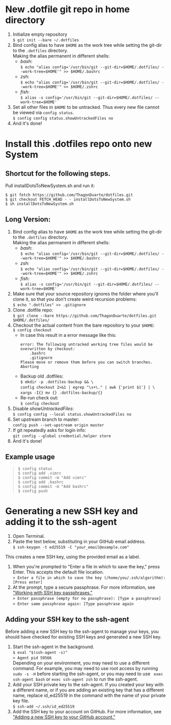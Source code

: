 # New .dotfile git repo in home directory

1. Initialize empty repository  
```$ git init --bare ~/.dotfiles``` 
2. Bind config alias to have ```$HOME``` as the work tree while setting the git-dir to the ```.dotfiles``` directory.  
Making the alias permanent in different shells:
    * _bash_:  
    ```$ echo "alias config='/usr/bin/git --git-dir=$HOME/.dotfiles/ --work-tree=$HOME'" >> $HOME/.bashrc```
    * _zsh_:  
    ```$ echo "alias config='/usr/bin/git --git-dir=$HOME/.dotfiles/ --work-tree=$HOME'" >> $HOME/.zshrc```
    * _fish_:  
    ```$ alias -s config='/usr/bin/git --git-dir=$HOME/.dotfiles/ --work-tree=$HOME'```
3. Set all other files in ```$HOME``` to be untracked. Thus every new file cannot be viewed via ```config status```.  
```$ config config status.showUntrackedFiles no```
4. And it's done! 

# Install this .dotfiles repo onto new System
## Shortcut for the following steps. 
Pull installDotsToNewSystem.sh and run it:  
```
$ git fetch https://github.com/ThagonDuarte/dotfiles.git 
$ git checkout FETCH_HEAD - - installDotsToNewSystem.sh
$ sh installDotsToNewSystem.sh
```

## Long Version:
1. Bind config alias to have ```$HOME``` as the work tree while setting the git-dir to the ```.dotfiles``` directory.  
Making the alias permanent in different shells:
    * _bash_:  
    ```$ echo "alias config='/usr/bin/git --git-dir=$HOME/.dotfiles/ --work-tree=$HOME'" >> $HOME/.bashrc```
    * _zsh_:  
    ```$ echo "alias config='/usr/bin/git --git-dir=$HOME/.dotfiles/ --work-tree=$HOME'" >> $HOME/.zshrc```
    * _fish_:  
    ```$ alias -s config='/usr/bin/git --git-dir=$HOME/.dotfiles/ --work-tree=$HOME'```
2. Make sure that your source repository ignores the folder where you'll clone it, so that you don't create weird recursion problems:  
```$ echo ".dotfiles" >> .gitignore```
3. Clone .dotfile repo:  
```$ git clone --bare https://github.com/ThagonDuarte/dotfiles.git $HOME/.dotfiles/```
4. Checkout the actual content from the bare repository to your ```$HOME```:  
```$ config checkout```  
    - In case this result in a error message like this:  
        ```
        error: The following untracked working tree files would be overwritten by checkout:
            .bashrc
            .gitignore
        Please move or remove them before you can switch branches.
        Aborting
        ``` 
    - Backup old .dotfiles:  
    ```$ mkdir -p .dotfiles-backup && \```  
    ```config checkout 2>&1 | egrep "\s+\." | awk {'print $1'} | \```  
    ```xargs -I{} mv {} .dotfiles-backup/{}```  
    - Re-run check out:     
```$ config checkout```
5. Disable _showUntrackedFiles_:  
```$ config config --local status.showUntrackedFiles no```  
6. Set upstream branch to master:  
```config push --set-upstream origin master```
7. If git repeatedly asks for login info:  
```git config --global credential.helper store```  
8. And it's done! 

## Example usage

> ```$ config status```  
```$ config add .vimrc```  
```$ config commit -m "Add vimrc"```  
```$ config add .bashrc```  
```$ config commit -m "Add bashrc"```  
```$ config push```   

# Generating a new SSH key and adding it to the ssh-agent

1. Open Terminal.
2. Paste the text below, substituting in your GitHub email address.  
```$ ssh-keygen -t ed25519 -C "your_email@example.com"```  

This creates a new SSH key, using the provided email as a label.

1. When you're prompted to "Enter a file in which to save the key," press Enter. This accepts the default file location.  
```> Enter a file in which to save the key (/home/you/.ssh/algorithm): [Press enter]```  
2. At the prompt, type a secure passphrase. For more information, see ["Working with SSH key passphrases."](https://docs.github.com/en/articles/working-with-ssh-key-passphrases)  
```> Enter passphrase (empty for no passphrase): [Type a passphrase]```  
```> Enter same passphrase again: [Type passphrase again ```  

## Adding your SSH key to the ssh-agent
Before adding a new SSH key to the ssh-agent to manage your keys, you should have checked for existing SSH keys and generated a new SSH key.

1. Start the ssh-agent in the background.  
```$ eval "$(ssh-agent -s)"```  
```> Agent pid 59566```  
Depending on your environment, you may need to use a different command. For example, you may need to use root access by running ``` sudo -s -H```  before starting the ssh-agent, or you may need to use ``` exec ssh-agent bash```  or ```exec ssh-agent zsh```  to run the ssh-agent.
2. Add your SSH private key to the ssh-agent. If you created your key with a different name, or if you are adding an existing key that has a different name, replace id_ed25519 in the command with the name of your private key file.  
```$ ssh-add ~/.ssh/id_ed25519```
3. Add the SSH key to your account on GitHub. For more information, see ["Adding a new SSH key to your GitHub account."](https://docs.github.com/en/github/authenticating-to-github/adding-a-new-ssh-key-to-your-github-account)
